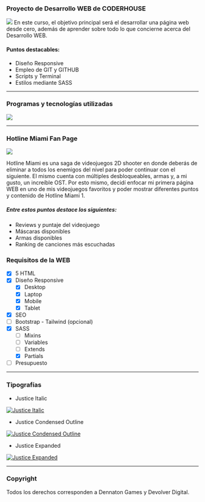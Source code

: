 ### Proyecto de Desarrollo WEB de CODERHOUSE
![](https://jobs.coderhouse.com/assets/logos_coderhouse.png)
En este curso, el objetivo principal será el desarrollar una página web desde cero, además de aprender sobre todo lo que concierne acerca del Desarrollo WEB.
#### Puntos destacables:
- Diseño Responsive
- Empleo de GIT y GITHUB
- Scripts y Terminal
- Estilos mediante SASS
------------
### Programas y tecnologías utilizadas
![](https://cdn.discordapp.com/attachments/482724249723994122/1067573318548475974/Git_Images_Plus.png)

------------

### Hotline Miami Fan Page
![](https://cdn.discordapp.com/attachments/482724249723994122/1067578029263560756/Hotline_Miami_Logo_Bigger.png)

Hotline Miami es una saga de videojuegos 2D shooter en donde deberás de eliminar a todos los enemigos del nivel para poder continuar con el siguiente. El mismo cuenta con múltiples desbloqueables, armas y, a mi gusto, un increíble OST.
Por esto mismo, decidí enfocar mi primera página WEB en uno de mis videojuegos favoritos y poder mostrar diferentes puntos y contenido de Hotline Miami 1.
##### Entre estos puntos destace los siguientes:
- Reviews y puntaje del videojuego
- Máscaras disponibles
- Armas disponibles
- Ranking de canciones más escuchadas


### Requisitos de la WEB

- [x] 5 HTML
- [x] Diseño Responsive
    - [x] Desktop
    - [x] Laptop
    - [x] Mobile
    - [x] Tablet
- [x] SEO
- [ ] Bootstrap - Tailwind (opcional)
- [x] SASS
    - [ ] Mixins
    - [ ] Variables
    - [ ] Extends
    - [x] Partials
- [ ] Presupuesto

------------

### Tipografías
- Justice Italic

[![Justice Italic](https://www.dafont.com/img/preview/j/u/justice13.png "Justice Italic")](https://www.dafont.com/justice.font "Justice Italic")

- Justice Condensed Outline

[![Justice Condensed Outline](https://www.dafont.com/img/preview/j/u/justice10.png "Justice Condensed Outline")](https://www.dafont.com/justice.font "Justice Condensed Outline")

- Justice Expanded

[![Justice Expanded](https://www.dafont.com/img/preview/j/u/justice9.png "Justice Expanded")](https://www.dafont.com/justice.font "Justice Expanded")

------------

### Copyright
Todos los derechos corresponden a Dennaton Games y Devolver Digital.